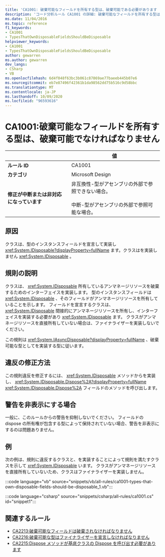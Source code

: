 ```yaml
---
title: 'CA1001: 破棄可能なフィールドを所有する型は、破棄可能である必要があります (コード分析)'
description: 'コード分析ルール CA1001 の詳細: 破棄可能なフィールドを所有する型は、破棄可能である必要があります'
ms.date: 11/04/2016
ms.topic: reference
f1_keywords:
- CA1001
- TypesThatOwnDisposableFieldsShouldBeDisposable
helpviewer_keywords:
- CA1001
- TypesThatOwnDisposableFieldsShouldBeDisposable
author: gewarren
ms.author: gewarren
dev_langs:
- CSharp
- VB
ms.openlocfilehash: 6d4f048f63bc3b061c87869ae77baeeb445b07e6
ms.sourcegitcommit: eb7e87496f42361b1da98562dd75b516c9d58bbc
ms.translationtype: MT
ms.contentlocale: ja-JP
ms.lasthandoff: 10/09/2020
ms.locfileid: "96593616"
---
```

# <a name="ca1001-types-that-own-disposable-fields-should-be-disposable"></a>CA1001:破棄可能なフィールドを所有する型は、破棄可能でなければなりません

| | 値 |
|-|-|
| **ルール ID** |CA1001|
| **カテゴリ** |Microsoft Design|
| **修正が中断または非対応になっています** |非互換性-型がアセンブリの外部で参照できない場合。<br/><br/>中断-型がアセンブリの外部で参照可能な場合。|

## <a name="cause"></a>原因

クラスは、型のインスタンスフィールドを宣言して実装し <xref:System.IDisposable?displayProperty=fullName> ます。クラスはを実装しません <xref:System.IDisposable> 。

## <a name="rule-description"></a>規則の説明

クラスは、 <xref:System.IDisposable> 所有しているアンマネージリソースを破棄するためのインターフェイスを実装します。 型のインスタンスフィールドは <xref:System.IDisposable> 、そのフィールドがアンマネージリソースを所有していることを示します。 フィールドを宣言するクラスは、 <xref:System.IDisposable> 間接的にアンマネージリソースを所有し、インターフェイスを実装する必要があり <xref:System.IDisposable> ます。 クラスがアンマネージリソースを直接所有していない場合は、ファイナライザーを実装しないでください。

この規則は <xref:System.IAsyncDisposable?displayProperty=fullName> 、破棄可能な型としてを実装する型に従います。

## <a name="how-to-fix-violations"></a>違反の修正方法

この規則違反を修正するには、 <xref:System.IDisposable> メソッドからを実装し、 <xref:System.IDisposable.Dispose%2A?displayProperty=fullName> <xref:System.IDisposable.Dispose%2A> フィールドのメソッドを呼び出します。

## <a name="when-to-suppress-warnings"></a>警告を非表示にする場合

一般に、このルールからの警告を抑制しないでください。 フィールドの dispose の所有権が包含する型によって保持されていない場合、警告を非表示にするのは問題ありません。

## <a name="example"></a>例

次の例は、規則に違反するクラスと、を実装することによって規則を満たすクラスを示して <xref:System.IDisposable> います。 クラスがアンマネージリソースを直接所有していないため、クラスはファイナライザーを実装しません。

:::code language="vb" source="snippets/vb/all-rules/ca1001-types-that-own-disposable-fields-should-be-disposable_1.vb":::

:::code language="csharp" source="snippets/csharp/all-rules/ca1001.cs" id="snippet1":::

## <a name="related-rules"></a>関連するルール

- [CA2213:破棄可能なフィールドは破棄されなければなりません](ca2213.md)
- [CA2216:破棄可能な型はファイナライザーを宣言しなければなりません](ca2216.md)
- [CA2215:Dispose メソッドが基底クラスの Dispose を呼び出す必要があります](ca2215.md)
